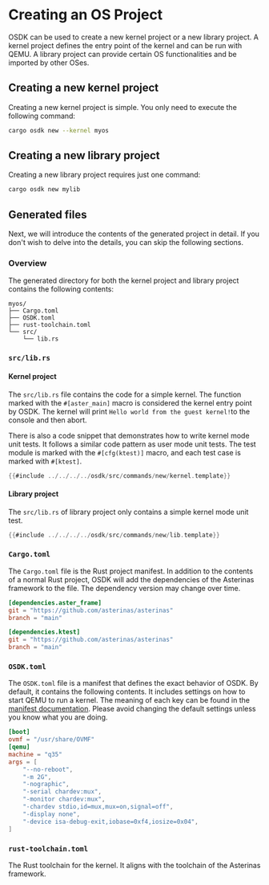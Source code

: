 # Creating an OS Project

OSDK can be used to create a new kernel project
or a new library project.
A kernel project defines the entry point of the kernel
and can be run with QEMU.
A library project can provide certain OS functionalities
and be imported by other OSes.

## Creating a new kernel project

Creating a new kernel project is simple.
You only need to execute the following command:

```bash
cargo osdk new --kernel myos
```

## Creating a new library project

Creating a new library project requires just one command:

```bash
cargo osdk new mylib
```

## Generated files

Next, we will introduce 
the contents of the generated project in detail.
If you don't wish to delve into the details,
you can skip the following sections.

### Overview

The generated directory
for both the kernel project and library project
contains the following contents:

```text
myos/
├── Cargo.toml
├── OSDK.toml
├── rust-toolchain.toml
└── src/
    └── lib.rs
```

### `src/lib.rs`

#### Kernel project

The `src/lib.rs` file contains the code for a simple kernel.
The function marked with the `#[aster_main]` macro
is considered the kernel entry point by OSDK.
The kernel 
will print `Hello world from the guest kernel!`to the console 
and then abort.

There is also a code snippet that demonstrates
how to write kernel mode unit tests.
It follows a similar code pattern as user mode unit tests.
The test module is marked with the `#[cfg(ktest)]` macro,
and each test case is marked with `#[ktest]`.

```rust
{{#include ../../../../osdk/src/commands/new/kernel.template}}
```

#### Library project

The `src/lib.rs` of library project only contains
a simple kernel mode unit test.

```rust
{{#include ../../../../osdk/src/commands/new/lib.template}}
```

### `Cargo.toml`

The `Cargo.toml` file is the Rust project manifest.
In addition to the contents of a normal Rust project,
OSDK will add the dependencies of the Asterinas framework to the file.
The dependency version may change over time.

```toml
[dependencies.aster_frame]
git = "https://github.com/asterinas/asterinas"
branch = "main"

[dependencies.ktest]
git = "https://github.com/asterinas/asterinas"
branch = "main"
```

### `OSDK.toml`

The `OSDK.toml` file is a manifest
that defines the exact behavior of OSDK.
By default, it contains the following contents.
It includes settings on how to start QEMU to run a kernel.
The meaning of each key can be found
in the [manifest documentation](../reference/manifest.md).
Please avoid changing the default settings
unless you know what you are doing.

```toml
[boot]
ovmf = "/usr/share/OVMF"
[qemu]
machine = "q35"
args = [
    "--no-reboot",
    "-m 2G",
    "-nographic",
    "-serial chardev:mux",
    "-monitor chardev:mux",
    "-chardev stdio,id=mux,mux=on,signal=off",
    "-display none",
    "-device isa-debug-exit,iobase=0xf4,iosize=0x04",
]
```

### `rust-toolchain.toml`

The Rust toolchain for the kernel.
It aligns with the toolchain of the Asterinas framework.
